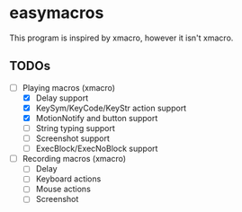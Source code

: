 # easymacros

This program is inspired by xmacro, however it isn't xmacro.

## TODOs

- [ ] Playing macros (xmacro)
  - [x] Delay support
  - [x] KeySym/KeyCode/KeyStr action support
  - [x] MotionNotify and button support
  - [ ] String typing support
  - [ ] Screenshot support
  - [ ] ExecBlock/ExecNoBlock support
- [ ] Recording macros (xmacro)
  - [ ] Delay
  - [ ] Keyboard actions
  - [ ] Mouse actions
  - [ ] Screenshot